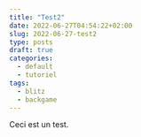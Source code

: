 ```yaml
---
title: "Test2"
date: 2022-06-27T04:54:22+02:00
slug: 2022-06-27-test2
type: posts
draft: true
categories:
  - default
  - tutoriel
tags:
  - blitz
  - backgame
---
```


Ceci est un test.
